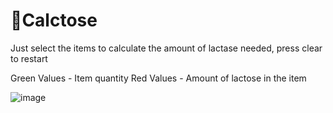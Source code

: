 # 🥛Calctose
Just select the items to calculate the amount of lactase needed, press clear to restart

Green Values - Item quantity
Red Values - Amount of lactose in the item

![image](https://user-images.githubusercontent.com/88206626/199117428-5501c582-faef-46fc-8967-1c1b7831d69f.png)

